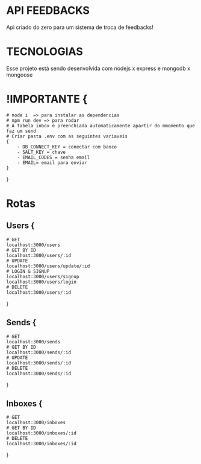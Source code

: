 
# API FEEDBACKS

Api criado do zero para um sistema de troca de feedbacks!

# TECNOLOGIAS

Esse projeto está sendo desenvolvida com nodejs x express e mongodb x mongoose 

# !IMPORTANTE {
    # node i  => para instalar as dependencias
    # npm run dev => para rodar
    # A tabela inbox é preenchiada automaticamente apartir do mmomento que faz um send
    # Criar pasta .env com as seguintes variaveis
    {
        - DB_CONNECT_KEY = conectar com banco
        - SALT_KEY = chave
        - EMAIL_CODES = senha email
        - EMAIL= email para enviar
    }
}


# Rotas

## Users {
    # GET
    localhost:3000/users
    # GET BY ID
    localhost:3000/users/:id
    # UPDATE
    localhost:3000/users/update/:id
    # LOGIN & SIGNUP
    localhost:3000/users/signup
    localhost:3000/users/login
    # DELETE
    localhost:3000/users/:id

}

## Sends  {
    # GET
    localhost:3000/sends
    # GET BY ID
    localhost:3000/sends/:id
    # UPDATE
    localhost:3000/sends/:id
    # DELETE
    localhost:3000/sends/:id

}

## Inboxes  {
    # GET
    localhost:3000/inboxes
    # GET BY ID
    localhost:3000/inboxes/:id
    # DELETE
    localhost:3000/inboxes/:id

}

